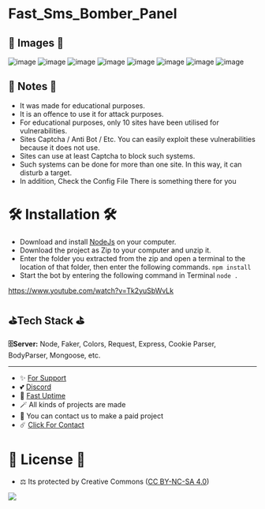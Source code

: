 # Fast_Sms_Bomber_Panel

##  🎈 Images 🎈

![image](https://github.com/fastuptime/Fast_Sms_Bomber_Panel/assets/63351166/075896b9-94af-4447-8dd8-a0e809f51ade)
![image](https://github.com/fastuptime/Fast_Sms_Bomber_Panel/assets/63351166/c8c63020-1683-4edc-99da-166eb5200796)
![image](https://github.com/fastuptime/Fast_Sms_Bomber_Panel/assets/63351166/478491cd-1569-4cbd-945a-ad63e6dc4740)
![image](https://github.com/fastuptime/Fast_Sms_Bomber_Panel/assets/63351166/b619197a-4066-4034-8720-07d60c0ee5a6)
![image](https://github.com/fastuptime/Fast_Sms_Bomber_Panel/assets/63351166/94136f35-9fbf-40dc-847d-09992f49a32b)
![image](https://github.com/fastuptime/Fast_Sms_Bomber_Panel/assets/63351166/838eb117-c4a4-4329-a9d8-a559fd682911)
![image](https://github.com/fastuptime/Fast_Sms_Bomber_Panel/assets/63351166/d2245b7f-0b6a-458a-aced-f0f8765dfbca)
![image](https://github.com/fastuptime/Fast_Sms_Bomber_Panel/assets/63351166/5aa1a96a-ff00-4bac-b60c-fb739abeb08d)

## 📜 Notes 📜

- It was made for educational purposes.
- It is an offence to use it for attack purposes.
- For educational purposes, only 10 sites have been utilised for vulnerabilities.
- Sites Captcha / Anti Bot / Etc. You can easily exploit these vulnerabilities because it does not use.
- Sites can use at least Captcha to block such systems.
- Such systems can be done for more than one site. In this way, it can disturb a target.
- In addition, Check the Config File There is something there for you


# 🛠️ Installation 🛠️

- Download and install [NodeJs](https://nodejs.org/en/download) on your computer.
- Download the project as Zip to your computer and unzip it.
- Enter the folder you extracted from the zip and open a terminal to the location of that folder, then enter the following commands.
`npm install`
- Start the bot by entering the following command in Terminal
`node .`

https://www.youtube.com/watch?v=Tk2yuSbWvLk

## ⛳Tech Stack ⛳

**🗄️Server:** Node, Faker, Colors, Request, Express, Cookie Parser, BodyParser, Mongoose, etc.

---
- ✨ [For Support](https://github.com/sponsors/fastuptime) <br>
- 💕 [Discord](https://fastuptime.com/discord)<br>
- 🏓 [Fast Uptime](https://fastuptime.com/)<br>
- 🪄 All kinds of projects are made <br>
- 🧨 You can contact us to make a paid project<br>
- ☄️ [Click For Contact](mailto:fastuptime@gmail.com)<br>

# 🎯 License 🎯
- ⚖️ Its protected by Creative Commons ([CC BY-NC-SA 4.0](https://creativecommons.org/licenses/by-nc-sa/4.0/))

<a href="https://creativecommons.org/licenses/by-nc-sa/4.0/" title="BYNCSA40"><img src="https://licensebuttons.net/l/by-nc-sa/4.0/88x31.png"></a>
